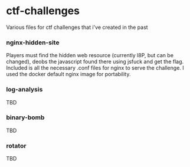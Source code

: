# ctf-challenges
Various files for ctf challenges that i've created in the past

### nginx-hidden-site
Players must find the hidden web resource (currently l8P, but can be changed), deobs the javascript found there using jsfuck and get the flag. Included is all the necessary .conf files for nginx to serve the challenge. I used the docker default nginx image for portability. 

### log-analysis

TBD

### binary-bomb

TBD

### rotator

TBD
